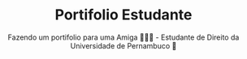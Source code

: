 <div style="text-align: center">

# Portifolio Estudante

Fazendo um portifolio para uma Amiga 👩🏻‍🦱 - Estudante de Direito da Universidade de Pernambuco 📜

</div>